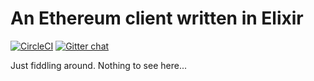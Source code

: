 An Ethereum client written in Elixir
===
[![CircleCI](https://circleci.com/gh/masonforest/exthereum.svg?style=svg)](https://circleci.com/gh/masonforest/exthereum)
[![Gitter
chat](https://badges.gitter.im/exthereum/Lobby.png)](https://gitter.im/exthereum/Lobby)

Just fiddling around. Nothing to see here...
